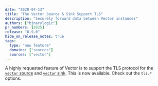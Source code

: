 ```yaml
---
date: "2020-04-13"
title: "The Vector Source & Sink Support TLS"
description: "Securely forward data between Vector instances"
authors: ["binarylogic"]
pr_numbers: [2025]
release: "0.9.0"
hide_on_release_notes: true
tags:
  type: "new feature"
  domains: ["sources"]
  sources: ["vector"]
---
```


A highly requested feature of Vector is to support the TLS protocol for the
[`vector` source][docs.sources.vector] and [`vector` sink][docs.sinks.vector].
This is now available. Check out the `tls.*` options.

[docs.sinks.vector]: /docs/reference/configuration/sinks/vector/
[docs.sources.vector]: /docs/reference/configuration/sources/vector/
